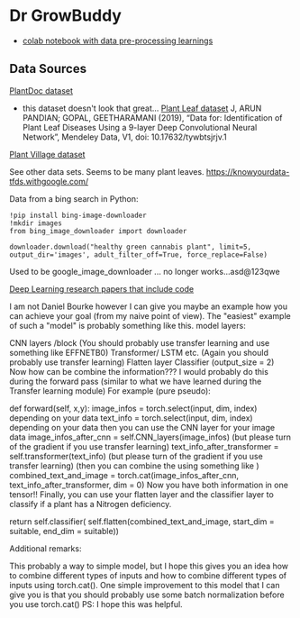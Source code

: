 # Dr GrowBuddy
- [colab notebook with data pre-processing learnings](https://colab.research.google.com/github/solarslurpi/GrowBuddies/blob/main/growbuddiesproject/growbuddies/drgrowbuddy/data_preprocessing_learnings.ipynb)

## Data Sources

[PlantDoc dataset](https://github.com/pratikkayal/PlantDoc-Dataset)
- this dataset doesn't look that great...
[Plant Leaf dataset](https://data.mendeley.com/datasets/tywbtsjrjv/1)
J, ARUN PANDIAN; GOPAL, GEETHARAMANI (2019), “Data for: Identification of Plant Leaf Diseases Using a 9-layer Deep Convolutional Neural Network”, Mendeley Data, V1, doi: 10.17632/tywbtsjrjv.1


[Plant Village dataset](https://knowyourdata-tfds.withgoogle.com/#tab=STATS&dataset=plant_village)

See other data sets. Seems to be many plant leaves. https://knowyourdata-tfds.withgoogle.com/


Data from a bing search in Python:
```
!pip install bing-image-downloader
!mkdir images
from bing_image_downloader import downloader

downloader.download("healthy green cannabis plant", limit=5, output_dir='images', adult_filter_off=True, force_replace=False)
```

Used to be google_image_downloader ... no longer works...asd@123qwe


[Deep Learning research papers that include code](https://paperswithcode.com/sota)

I am not Daniel Bourke however I can give you maybe an example how you can achieve your goal (from my naive point of view).
The "easiest" example of such a "model" is probably something like this.
model layers:

CNN layers /block (You should probably use transfer learning and use something like EFFNETB0)
Transformer/ LSTM etc. (Again you should probably use transfer learning)
Flatten layer
Classifier (output_size = 2)
Now how can be combine the information???
I would probably do this during the forward pass (similar to what we have learned during the Transfer learning module)
For example (pure pseudo):

def forward(self, x,y):
image_infos = torch.select(input, dim, index) depending on your data
text_info = torch.select(input, dim, index) depending on your data
then you can use the CNN layer for your image data
image_infos_after_cnn = self.CNN_layers(image_infos) (but please turn of the gradient if you use transfer learning)
text_info_after_transformer = self.transformer(text_info) (but please turn of the gradient if you use transfer learning)
(then you can combine the using something like )
combined_text_and_image = torch.cat(image_infos_after_cnn, text_info_after_transformer, dim = 0)
Now you have both information in one tensor!! Finally, you can use your flatten layer and the classifier layer to classify if a plant has a Nitrogen deficiency.

return self.classifier( self.flatten(combined_text_and_image, start_dim = suitable, end_dim = suitable))

Additional remarks:

This probably a way to simple model, but I hope this gives you an idea how to combine different types of inputs and how to combine different types of inputs using torch.cat().
One simple improvement to this model that I can give you is that you should probably use some batch normalization before you use torch.cat()
PS: I hope this was helpful.